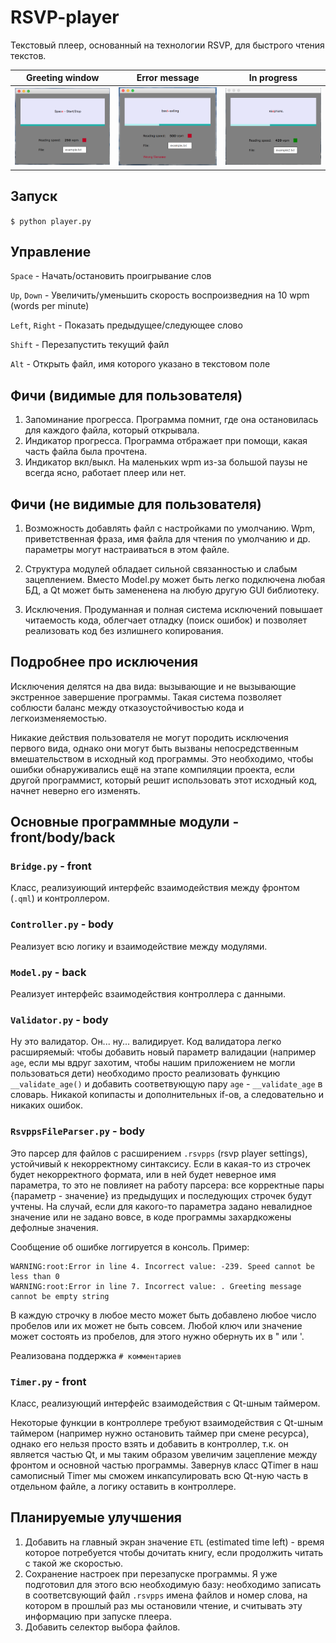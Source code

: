 # RSVP-player
Текстовый плеер, основанный на технологии RSVP, для быстрого чтения текстов.

Greeting window            |  Error message            |  In progress
:-------------------------:|:-------------------------:|:-------------------------:
![](https://github.com/anarsiel/RSVP-player/blob/master/imgs/playing.png) |  ![](https://github.com/anarsiel/RSVP-player/blob/master/imgs/with_error.png) | ![](https://github.com/anarsiel/RSVP-player/blob/master/imgs/stopped.png)

## Запуск
`$ python player.py`

## Управление

`Space`         - Начать/остановить проигрывание слов

`Up`, `Down`    - Увеличить/уменьшить скорость воспроизведния на 10 wpm (words per minute)

`Left`, `Right` - Показать предыдущее/следующее слово

`Shift`         - Перезапустить текущий файл

`Alt`           - Открыть файл, имя которого указано в текстовом поле

## Фичи (видимые для пользователя)

1. Запоминание прогресса. Программа помнит, где она остановилась для каждого файла, который открывала.
2. Индикатор прогресса. Программа отбражает при помощи, какая часть файла была прочтена.
3. Индикатор вкл/выкл. На маленьких wpm из-за большой паузы не всегда ясно, работает плеер или нет. 

## Фичи (не видимые для пользователя)

1. Возможность добавлять файл с настройками по умолчанию. Wpm, приветственная фраза, имя файла для чтения по умолчанию и др.
параметры могут настраиваться в этом файле.

2. Структура модулей обладает сильной связанностью и слабым зацеплением. Вместо Model.py может быть легко подключена любая БД, а
Qt может быть замененена на любую другую GUI библиотеку.

3. Исключения. Продуманная и полная система исключений повышает читаемость кода, облегчает отладку (поиск ошибок) и
 позволяет реализовать код без излишнего копирования.

## Подробнее про исключения

 Исключения делятся на два вида: вызывающие и не вызывающие экстренное завершение программы.
 Такая система позволяет соблюсти баланс между отказоустойчивостью кода и легкоизменяемостью.
 
 Никакие действия пользователя не могут породить исключения первого вида, однако они могут быть вызваны непосредственным
 вмешательством в исходный код программы. Это необходимо, чтобы ошибки обнаруживались ещё на этапе компиляции проекта, 
 если другой программист, который решит использовать этот исходный код, начнет неверно его изменять.

## Основные программные модули - front/body/back

### `Bridge.py` - front
Класс, реализуиющий интерфейс взаимодействия между фронтом (`.qml`) и контроллером.

### `Controller.py` - body
Реализует всю логику и взаимодействие между модулями.

### `Model.py` - back

Реализует интерфейс взаимодействия контроллера с данными.

### `Validator.py` - body
Ну это валидатор. Он... ну... валидирует. Код валидатора легко расширяемый: чтобы добавить новый параметр валидации
(например `age`, если мы вдруг захотим, чтобы нашим приложением не могли пользоваться дети) необходимо просто реализовать
функцию `__validate_age()` и добавить соответвующую пару `age` - `__validate_age` в словарь. Никакой копипасты и
дополнительных if-ов, а следовательно и никаких ошибок.

### `RsvppsFileParser.py` - body
Это парсер для файлов с расширением `.rsvpps` (rsvp player settings), устойчивый к некорректному синтаксису. Если в какая-то
из строчек будет некорректного формата, или в ней будет неверное имя параметра, то это не повлияет на работу парсера: все
корректные пары {параметр - значение} из предыдущих и последующих строчек будут учтены. На случай, если для какого-то
параметра задано невалидное значение или не задано вовсе, в коде программы захардкожены дефолные значения.

Сообщение об ошибке логгируется в консоль. Пример:

  ```
  WARNING:root:Error in line 4. Incorrect value: -239. Speed cannot be less than 0
  WARNING:root:Error in line 7. Incorrect value: . Greeting message cannot be empty string
  ```

В каждую строчку в любое место может быть добавлено любое число пробелов или их может не быть совсем. Любой ключ или значение
может состоять из пробелов, для этого нужно обернуть их в " или '.

Реализована поддержка `# комментариев`

### `Timer.py` - front
Класс, реализующий интерфейс взаимодействия с Qt-шным таймером.

Некоторые функции в контроллере требуют взаимодействия с Qt-шным таймером (например нужно остановить таймер 
при смене ресурса), однако его нельзя просто взять и добавить в контроллер, т.к. он является частью Qt, и мы таким образом
увеличим зацепление между фронтом и основной частью программы. Завернув класс QTimer в наш самописный Timer мы сможем
инкапсулировать всю Qt-ную часть в отдельном файле, а логику оставить в контроллере.

## Планируемые улучшения
1. Добавить на главный экран значение `ETL` (estimated time left) - время которое потребуется чтобы дочитать книгу, если
продолжить читать с такой же скоростью.
2. Сохранение настроек при перезапуске программы. Я уже подготовил для этого всю необходимую базу: необходимо записать
в соответсвующий файл `.rsvpps` имена файлов и номер слова, на котором в прошлый раз мы остановили чтение, и считывать 
эту информацию при запуске плеера.
3. Добавить селектор выбора файлов.
